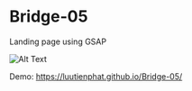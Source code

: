# Bridge-05
Landing page using GSAP

![Alt Text](https://media.giphy.com/media/5ySVlJuLvcuh9TbI8t/source.gif)

Demo: https://luutienphat.github.io/Bridge-05/
